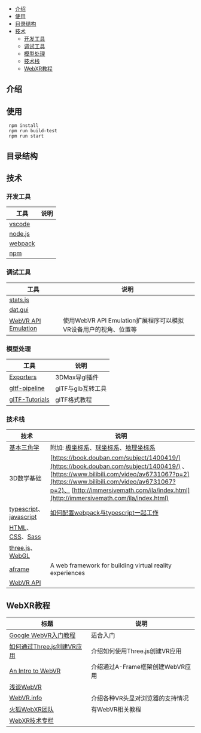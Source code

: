 - [介绍](#介绍)
- [使用](#使用)
- [目录结构](#目录结构)
- [技术](#技术)
    - [开发工具](#开发工具)
    - [调试工具](#调试工具)
    - [模型处理](#模型处理)
    - [技术栈](#技术栈)
    - [WebXR教程](#WebXR教程)

## 介绍

## 使用
```
 npm install
 npm run build-test
 npm run start
 ```

## 目录结构

## 技术
### 开发工具
工具 | 说明 
----|-----
[vscode](https://code.visualstudio.com/) |
[node.js](http://nodejs.cn/) | 
[webpack](https://webpack.docschina.org/) | 
[npm](https://docs.npmjs.com/) | 

### 调试工具
工具 | 说明
----|----
[stats.js](https://github.com/mrdoob/stats.js)|
[dat.gui](https://github.com/dataarts/dat.gui)|
[WebVR API Emulation](https://chrome.google.com/webstore/detail/webvr-api-emulation/gbdnpaebafagioggnhkacnaaahpiefil)|使用WebVR API Emulation扩展程序可以模拟VR设备用户的视角、位置等

### 模型处理
工具 | 说明
----|----
[Exporters](https://doc.babylonjs.com/resources/3dsmax#how-to-install-the-3ds-max-plugin) | 3DMax导gl插件
[gltf-pipeline](https://github.com/AnalyticalGraphicsInc/gltf-pipeline)| glTF与glb互转工具
[glTF-Tutorials](https://github.com/KhronosGroup/glTF-Tutorials/blob/master/gltfTutorial/README.md)|glTF格式教程

### 技术栈
技术 | 说明 
----|-----
[基本三角学](http://open.163.com/newview/movie/courseintro?newurl=%2Fspecial%2FKhan%2Ftrigonometry.html)| 附加: [极坐标系](https://zh.wikipedia.org/wiki/%E6%9E%81%E5%9D%90%E6%A0%87%E7%B3%BB)、[球坐标系](https://zh.wikipedia.org/wiki/%E7%90%83%E5%BA%A7%E6%A8%99%E7%B3%BB)、[地理坐标系](https://zh.wikipedia.org/wiki/%E5%9C%B0%E7%90%86%E5%9D%90%E6%A0%87%E7%B3%BB)
3D数学基础|[https://book.douban.com/subject/1400419/](https://book.douban.com/subject/1400419/) 、 [https://www.bilibili.com/video/av6731067?p=2](https://www.bilibili.com/video/av6731067?p=2)、 [http://immersivemath.com/ila/index.html](http://immersivemath.com/ila/index.html) 
[typescript](https://www.tslang.cn/docs/home.html)、[javascript](https://developer.mozilla.org/zh-CN/docs/Web/JavaScript/Guide) |[如何配置webpack与typescript一起工作](https://www.tslang.cn/docs/handbook/react-&-webpack.html)
[HTML](https://developer.mozilla.org/zh-CN/docs/Web/HTML)、[CSS](https://developer.mozilla.org/zh-CN/docs/Web/CSS)、[Sass](https://sass-guidelin.es/zh/#section-38)|
[three.js](https://threejs.org/)、[WebGL](https://book.douban.com/subject/25909351/)| 
[aframe](https://aframe.io/)| A web framework for building virtual reality experiences
[WebVR API](https://developer.mozilla.org/zh-CN/docs/Web/API/WebVR_API)|


## WebXR教程
标题|说明
---|---
[Google WebVR入门教程](https://developers.google.cn/web/fundamentals/vr) | 适合入门
[如何通过Three.js创建VR应用](https://developers.google.cn/web/fundamentals/vr)| 介绍如何使用Three.js创建VR应用
[An Intro to WebVR](https://glitch.com/culture/an-intro-to-webvr/)| 介绍通过A-Frame框架创建WebVR应用
[浅谈WebVR](https://aotu.io/notes/2016/08/24/2016-8-24-webvr/)|
[WebVR.info](https://webvr.info/) | 介绍各种VR头显对浏览器的支持情况
[火狐WebXR团队](https://mixedreality.mozilla.org/#team)| 有WebVR相关教程
[WebXR技术专栏](https://zhuanlan.zhihu.com/webxr) | 


